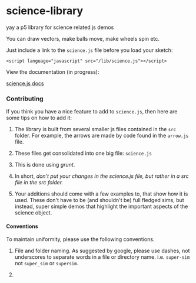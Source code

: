 # science-library
yay
a p5 library for science related js demos

You can draw vectors, make balls move, make wheels spin etc.

Just include a link to the `science.js` file before you load your sketch:

```
<script language="javascript" src="/lib/science.js"></script>
```


View the documentation (in progress):

[science.js docs](https://github.com/ccny-physics-sims/science-library/blob/master/docs/the-objects.md)

### Contributing

If you think you have a nice feature to add to `science.js`, then here are some tips on how to add it:

1. The library is built from several smaller js files contained in the `src` folder. For example, the arrows are made by code found in the `arrow.js` file.

2. These files get consolidated into one big file: `science.js`

3. This is done using *grunt*.

4. In short, _don't put your changes in the science.js file, but rather in a src file in the src folder._

5. Your additions should come with a few examples to, that show how it is used. These don't have to be (and shouldn't be) full fledged sims, but instead, super simple demos that highlight the important aspects of the science object.


#### Conventions

To maintain uniformity, please use the following conventions.

1. File and folder naming. As suggested by google, please use dashes, not underscores to separate words in a file or directory name. i.e. `super-sim` not `super_sim` or `supersim`.

2. 
